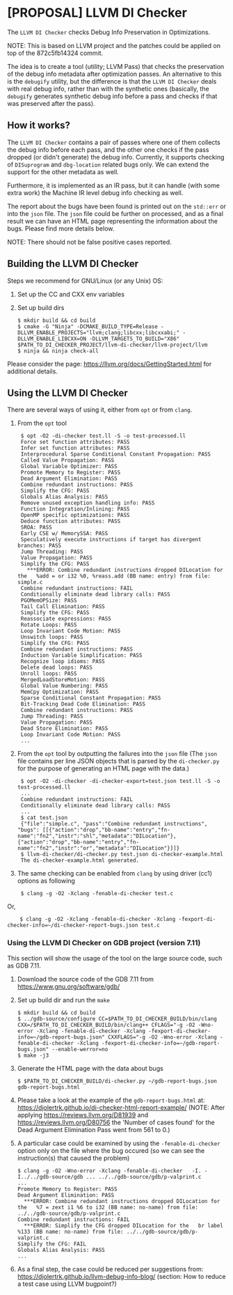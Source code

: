# [PROPOSAL] LLVM DI Checker

The ``LLVM DI Checker`` checks Debug Info Preservation in Optimizations.

NOTE: This is based on LLVM project and the patches could be applied on top of the 872c5fb14324 commit.

The idea is to create a tool (utility; LLVM Pass) that checks the preservation of the debug info metadata after optimization passes. An alternative to this is the ``debugify`` utility, but the difference is that the ``LLVM DI Checker`` deals with real debug info, rather than with the synthetic ones (basically, the ``debugify`` generates synthetic debug info before a pass and checks if that was preserved after the pass).

## How it works?

The ``LLVM DI Checker`` contains a pair of passes where one of them collects the debug info before each pass, and the other one checks if the pass dropped (or didn't generate) the debug info. Currently, it supports checking of ``DISuprogram`` and ``dbg-location`` related bugs only. We can extend the support for the other metadata as well.

Furthermore, it is implemented as an IR pass, but it can handle (with some extra work) the Machine IR level debug info checking as well.

The report about the bugs have been found is printed out on the ``std::err`` or into the ``json`` file. The ``json`` file could be further on processed, and as a final result we can have an HTML page representing the information about the bugs. Please find more details below.

NOTE: There should not be false positive cases reported.

## Building the LLVM DI Checker

Steps we recommend for GNU/Linux (or any Unix) OS:

1) Set up the CC and CXX env variables
2) Set up build dirs

       $ mkdir build && cd build
       $ cmake -G "Ninja" -DCMAKE_BUILD_TYPE=Release -DLLVM_ENABLE_PROJECTS="llvm;clang;libcxx;libcxxabi;" -DLLVM_ENABLE_LIBCXX=ON -DLLVM_TARGETS_TO_BUILD="X86" $PATH_TO_DI_CHECKER_PROJECT/llvm-di-checker/llvm-project/llvm
       $ ninja && ninja check-all

Please consider the page: https://llvm.org/docs/GettingStarted.html for additional details.

## Using the LLVM DI Checker

There are several ways of using it, either from ``opt`` or from ``clang``.

1) From the ``opt`` tool 

        $ opt -O2 -di-checker test.ll -S -o test-processed.ll
        Force set function attributes: PASS
        Infer set function attributes: PASS
        Interprocedural Sparse Conditional Constant Propagation: PASS
        Called Value Propagation: PASS
        Global Variable Optimizer: PASS
        Promote Memory to Register: PASS
        Dead Argument Elimination: PASS
        Combine redundant instructions: PASS
        Simplify the CFG: PASS
        Globals Alias Analysis: PASS
        Remove unused exception handling info: PASS
        Function Integration/Inlining: PASS
        OpenMP specific optimizations: PASS
        Deduce function attributes: PASS
        SROA: PASS
        Early CSE w/ MemorySSA: PASS
        Speculatively execute instructions if target has divergent branches: PASS
        Jump Threading: PASS
        Value Propagation: PASS
        Simplify the CFG: PASS
          ***ERROR: Combine redundant instructions dropped DILocation for the   %add = or i32 %0, %reass.add (BB name: entry) from file: simple.c
        Combine redundant instructions: FAIL
        Conditionally eliminate dead library calls: PASS
        PGOMemOPSize: PASS
        Tail Call Elimination: PASS
        Simplify the CFG: PASS
        Reassociate expressions: PASS
        Rotate Loops: PASS
        Loop Invariant Code Motion: PASS
        Unswitch loops: PASS
        Simplify the CFG: PASS
        Combine redundant instructions: PASS
        Induction Variable Simplification: PASS
        Recognize loop idioms: PASS
        Delete dead loops: PASS
        Unroll loops: PASS
        MergedLoadStoreMotion: PASS
        Global Value Numbering: PASS
        MemCpy Optimization: PASS
        Sparse Conditional Constant Propagation: PASS
        Bit-Tracking Dead Code Elimination: PASS
        Combine redundant instructions: PASS
        Jump Threading: PASS
        Value Propagation: PASS
        Dead Store Elimination: PASS
        Loop Invariant Code Motion: PASS
        ...

2) From the ``opt`` tool by outputting the failures into the ``json`` file (The ``json`` file contains per line JSON objects that is parsed by the ``di-checker.py`` for the purpose of generating an HTML page with the data.)

        $ opt -O2 -di-checker -di-checker-export=test.json test.ll -S -o test-processed.ll
        ...
        Combine redundant instructions: FAIL
        Conditionally eliminate dead library calls: PASS
        ...
        $ cat test.json
        {"file":"simple.c", "pass":"Combine redundant instructions", "bugs": [[{"action":"drop","bb-name":"entry","fn-name":"fn2","instr":"shl","metadata":"DILocation"},{"action":"drop","bb-name":"entry","fn-name":"fn2","instr":"or","metadata":"DILocation"}]]}
        $ llvm-di-checker/di-checker.py test.json di-checker-example.html
        The di-checker-example.html generated.
 
3) The same checking can be enabled from ``clang`` by using driver (cc1) options as following

        $ clang -g -O2 -Xclang -fenable-di-checker test.c
Or,

        $ clang -g -O2 -Xclang -fenable-di-checker -Xclang -fexport-di-checker-info=~/di-checker-report-bugs.json test.c


### Using the LLVM DI Checker on GDB project (version 7.11)

This section will show the usage of the tool on the large source code, such as GDB 7.11.

1) Download the source code of the GDB 7.11 from https://www.gnu.org/software/gdb/
2) Set up build dir and run the ``make``
  
       $ mkdir build && cd build
       $ ../gdb-source/configure CC=$PATH_TO_DI_CHECKER_BUILD/bin/clang CXX=/$PATH_TO_DI_CHECKER_BUILD/bin/clang++ CFLAGS="-g -O2 -Wno-error -Xclang -fenable-di-checker -Xclang -fexport-di-checker-info=~/gdb-report-bugs.json" CXXFLAGS="-g -O2 -Wno-error -Xclang -fenable-di-checker -Xclang -fexport-di-checker-info=~/gdb-report-bugs.json" --enable-werror=no
       $ make -j3
4) Generate the HTML page with the data about bugs

       $ $PATH_TO_DI_CHECKER_BUILD/di-checker.py ~/gdb-report-bugs.json gdb-report-bugs.html
5) Please take a look at the example of the ``gdb-report-bugs.html`` at: https://djolertrk.github.io/di-checker-html-report-example/ (NOTE: After applying https://reviews.llvm.org/D81939 and https://reviews.llvm.org/D80756 the 'Number of cases found' for the Dead Argument Elimination Pass went from 561 to 0.)

6) A particular case could be examined by using the ``-fenable-di-checker`` option only on the file where the bug occured (so we can see the instruction(s) that caused the problem)

       $ clang -g -O2 -Wno-error -Xclang -fenable-di-checker   -I. -I../../gdb-source/gdb ... ../../gdb-source/gdb/p-valprint.c
       ...
       Promote Memory to Register: PASS
       Dead Argument Elimination: PASS
         ***ERROR: Combine redundant instructions dropped DILocation for the   %7 = zext i1 %6 to i32 (BB name: no-name) from file: ../../gdb-source/gdb/p-valprint.c
       Combine redundant instructions: FAIL
         ***ERROR: Simplify the CFG dropped DILocation for the   br label %133 (BB name: no-name) from file: ../../gdb-source/gdb/p-valprint.c
       Simplify the CFG: FAIL
       Globals Alias Analysis: PASS
       ...

7) As a final step, the case could be reduced per suggestions from: https://djolertrk.github.io/llvm-debug-info-blog/ (section: How to reduce a test case using LLVM bugpoint?)
